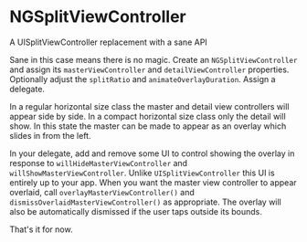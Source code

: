 # NGSplitViewController
A UISplitViewController replacement with a sane API

Sane in this case means there is no magic. Create an `NGSplitViewController` and assign its `masterViewController` and `detailViewController` properties. Optionally adjust the `splitRatio` and `animateOverlayDuration`. Assign a delegate.

In a regular horizontal size class the master and detail view controllers will appear side by side. In a compact horizontal size class only the detail will show. In this state the master can be made to appear as an overlay which slides in from the left.

In your delegate, add and remove some UI to control showing the overlay in response to `willHideMasterViewController` and `willShowMasterViewController`. Unlike `UISplitViewController` this UI is entirely up to your app. When you want the master view controller to appear overlaid, call `overlayMasterViewController()` and `dismissOverlaidMasterViewController()` as appropriate. The overlay will also be automatically dismissed if the user taps outside its bounds.

That's it for now.
